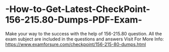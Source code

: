 # -How-to-Get-Latest-CheckPoint-156-215.80-Dumps-PDF-Exam-
Make your way to the success with the help of 156-215.80 question. All the exam subject are included in the questions and answers  Visit For More Info: https://www.examforsure.com/checkpoint/156-215-80-dumps.html
